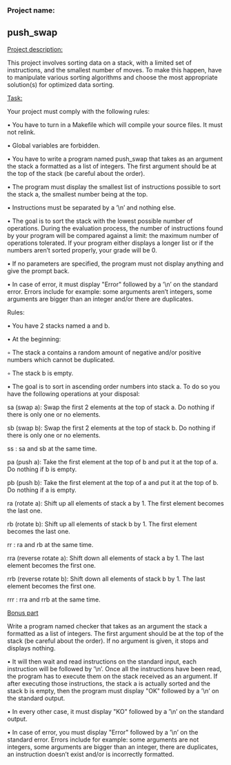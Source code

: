 <h3>Project name:</h3>
<h2> push_swap</h2>

<p><ins>Project description:</ins></p>
This project involves sorting data on a stack, with a limited set of instructions, and the smallest number of moves. To make this happen, have to manipulate various sorting algorithms and choose the most appropriate solution(s) for optimized data sorting.
<p></p>
<p><ins>Task:</ins></p>
<p>Your project must comply with the following rules:</p>
<p>• You have to turn in a Makefile which will compile your source files. It must not relink.</p>
<p>• Global variables are forbidden.</p>
<p>• You have to write a program named push_swap that takes as an argument the stack a formatted as a list of integers. The first argument should be at the top of the
stack (be careful about the order).</p>
<p>• The program must display the smallest list of instructions possible to sort the stack a, the smallest number being at the top.</p>
<p>• Instructions must be separated by a ’\n’ and nothing else.</p>
<p>• The goal is to sort the stack with the lowest possible number of operations. During the evaluation process, the number of instructions found by your program will be compared against a limit: the maximum number of operations tolerated. If your program either displays a longer list or if the numbers aren’t sorted properly, your
grade will be 0.</p>
<p>• If no parameters are specified, the program must not display anything and give the prompt back.</p>
<p>• In case of error, it must display "Error" followed by a ’\n’ on the standard error. Errors include for example: some arguments aren’t integers, some arguments are bigger than an integer and/or there are duplicates.</p>

<p>Rules:</p>
<p>• You have 2 stacks named a and b.</p>
<p>• At the beginning:</p>
<p>◦ The stack a contains a random amount of negative and/or positive numbers which cannot be duplicated.</p>
<p>◦ The stack b is empty.</p>
<p>• The goal is to sort in ascending order numbers into stack a. To do so you have the following operations at your disposal:</p>
<p>sa (swap a): Swap the first 2 elements at the top of stack a. Do nothing if there is only one or no elements.</p>
<p>sb (swap b): Swap the first 2 elements at the top of stack b. Do nothing if there is only one or no elements.</p>
<p>ss : sa and sb at the same time.</p>
<p>pa (push a): Take the first element at the top of b and put it at the top of a. Do nothing if b is empty.</p>
<p>pb (push b): Take the first element at the top of a and put it at the top of b. Do nothing if a is empty.</p>
<p>ra (rotate a): Shift up all elements of stack a by 1. The first element becomes the last one.</p>
<p>rb (rotate b): Shift up all elements of stack b by 1. The first element becomes the last one.</p>
<p>rr : ra and rb at the same time.</p>
<p>rra (reverse rotate a): Shift down all elements of stack a by 1. The last element becomes the first one.</p>
<p>rrb (reverse rotate b): Shift down all elements of stack b by 1. The last element becomes the first one.</p>
<p>rrr : rra and rrb at the same time.</p>

<p><ins>Bonus part</ins></p>
<p>Write a program named checker that takes as an argument the stack a formatted as a list of integers. The first argument should be at the top of the stack (be careful about the order). If no argument is given, it stops and displays nothing.</p>
<p>• It will then wait and read instructions on the standard input, each instruction will be followed by ’\n’. Once all the instructions have been read, the program has to execute them on the stack received as an argument. If after executing those instructions, the stack a is actually sorted and the stack b is empty, then the program must display "OK" followed by a ’\n’ on the standard output.</p>
<p>• In every other case, it must display "KO" followed by a ’\n’ on the standard output.</p>
<p>• In case of error, you must display "Error" followed by a ’\n’ on the standard error. Errors include for example: some arguments are not integers, some arguments are bigger than an integer, there are duplicates, an instruction doesn’t exist and/or is incorrectly formatted.</p>

